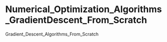 # Numerical_Optimization_Algorithms_GradientDescent_From_Scratch
 Gradient_Descent_Algorithms_From_Scratch
